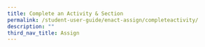 ```yaml
---
title: Complete an Activity & Section
permalink: /student-user-guide/enact-assign/completeactivity/
description: ""
third_nav_title: Assign
---
```

